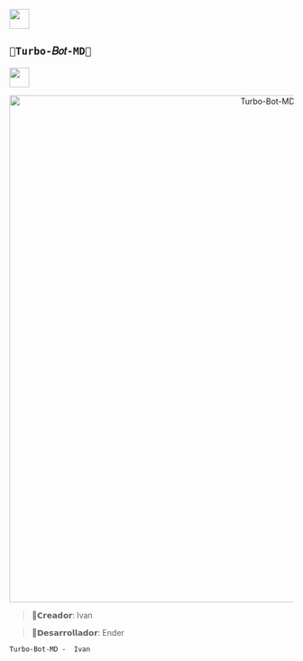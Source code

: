 <a href="https://github.com/EnderJs-CreatorGL/"><img src="http://readme-typing-svg.herokuapp.com?font=fira+Code&pause=1000&colored0707&width=435&lines=•Repositorio+GitHub+OFC+🌹" height="35px"></a> 
</p> 

## `🥳Turbo-𝐵𝑜𝑡-MD🥳` 

<a href="https://github.com/EnderJs-CreatorGL/"><img src="http://readme-typing-svg.herokuapp.com?font=fira+Code&pause=1000&colored0707&width=435&lines=Turbo-𝐵𝑜𝑡-MD+🌟" height="35px"></a> 
</p> 

<p align="center">
<img src="https://telegra.ph/file/3ddf6b0a3a473936965d9.jpg" alt="Turbo-Bot-MD" width="900"/>
</p>

> 🌻𝗖𝗿𝗲𝗮𝗱𝗼𝗿: Ivan

> 🌼𝗗𝗲𝘀𝗮𝗿𝗿𝗼𝗹𝗹𝗮𝗱𝗼𝗿: Ender






`Turbo-Bot-MD -  Ivan`
